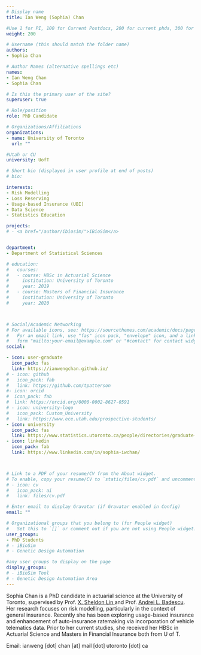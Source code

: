 ```yaml
---
# Display name
title: Ian Weng (Sophia) Chan

#Use 1 for PI, 100 for Current Postdocs, 200 for current phds, 300 for current masters, 400 for current undergrads, 800 for alum postdocs, 810 for alum phds, 820 for alum masters, and 830 for alum undergrads, 900 for tools, 1000 for projects
weight: 200

# Username (this should match the folder name)
authors:
- Sophia Chan

# Author Names (alternative spellings etc)
names:
- Ian Weng Chan
- Sophia Chan

# Is this the primary user of the site?
superuser: true

# Role/position
role: PhD Candidate

# Organizations/Affiliations
organizations:
- name: University of Toronto
  url: ""

#Utah or CU
university: UofT

# Short bio (displayed in user profile at end of posts)
# bio: 

interests:
- Risk Modelling
- Loss Reserving
- Usage-based Insurance (UBI)
- Data Science
- Statistics Education

projects:
# - <a href="/author/ibiosim/">iBioSim</a>


department:
- Department of Statistical Sciences

# education:
#   courses:
#   - course: HBSc in Actuarial Science
#     institution: University of Toronto
#     year: 2019
#   - course: Masters of Financial Insurance
#     institution: University of Toronto
#     year: 2020



# Social/Academic Networking
# For available icons, see: https://sourcethemes.com/academic/docs/page-builder/#icons
#   For an email link, use "fas" icon pack, "envelope" icon, and a link in the
#   form "mailto:your-email@example.com" or "#contact" for contact widget.
social:

- icon: user-graduate
  icon_pack: fas
  link: https://ianwengchan.github.io/ 
# - icon: github
#   icon_pack: fab
#   link: https://github.com/tpatterson
#- icon: orcid
#  icon_pack: fab
#  link: https://orcid.org/0000-0002-8627-0591
# - icon: university-logo
#   icon_pack: Custom_University
#   link: https://www.ece.utah.edu/prospective-students/
- icon: university
  icon_pack: fas
  link: https://www.statistics.utoronto.ca/people/directories/graduate-students/ian-weng-sophia-chan 
- icon: linkedin
  icon_pack: fab
  link: https://www.linkedin.com/in/sophia-iwchan/



# Link to a PDF of your resume/CV from the About widget.
# To enable, copy your resume/CV to `static/files/cv.pdf` and uncomment the lines below.
# - icon: cv
#   icon_pack: ai
#   link: files/cv.pdf

# Enter email to display Gravatar (if Gravatar enabled in Config)
email: ""

# Organizational groups that you belong to (for People widget)
#   Set this to `[]` or comment out if you are not using People widget.
user_groups:
- PhD Students
# - iBioSim
# - Genetic Design Automation

#any user groups to display on the page
display_groups:
# - iBioSim Tool
# - Genetic Design Automation Area
---
```


Sophia Chan is a PhD candidate in actuarial science at the University of Toronto, supervised by Prof. <a href="/author/sheldon-lin/">X. Sheldon Lin </a> and Prof. <a href="/author/andrei-badescu/">Andrei L. Badescu</a>.  Her research focuses on risk modelling, particularly in the context of general insurance.  Recently she has been exploring usage-based insurance and enhancement of auto-insurance ratemaking via incorporation of vehicle telematics data.  Prior to her current studies, she received her HBSc in Actuarial Science and Masters in Financial Insurance both from U of T.

Email: ianweng [dot] chan [at] mail [dot] utoronto [dot] ca